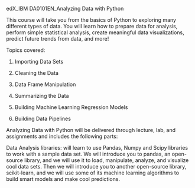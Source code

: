 edX_IBM DA0101EN_Analyzing Data with Python

This course will take you from the basics of Python to exploring many different types of data. 
You will learn how to prepare data for analysis, perform simple statistical analysis, create meaningful data visualizations, predict future trends from data, and more! 

Topics covered: 

1) Importing Data Sets 

2) Cleaning the Data 

3) Data Frame Manipulation 

4) Summarizing the Data 

5) Building Machine Learning Regression Models 

6) Building Data Pipelines 

Analyzing Data with Python will be delivered through lecture, lab, and assignments and includes the following parts: 

Data Analysis libraries: will learn to use Pandas, Numpy and Scipy libraries to work with a sample data set. 
We will introduce you to pandas, an open-source library, and we will use it to load, manipulate, analyze, and visualize cool data sets. 
Then we will introduce you to another open-source library, scikit-learn, and we will use some of its machine learning algorithms to build smart models and make cool predictions. 